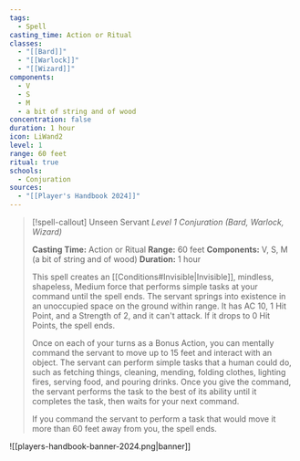 ```yaml
---
tags:
  - Spell
casting_time: Action or Ritual
classes:
  - "[[Bard]]"
  - "[[Warlock]]"
  - "[[Wizard]]"
components:
  - V
  - S
  - M
  - a bit of string and of wood
concentration: false
duration: 1 hour
icon: LiWand2
level: 1
range: 60 feet
ritual: true
schools:
  - Conjuration
sources: 
  - "[[Player's Handbook 2024]]"
---
```

>[!spell-callout] Unseen Servant
>_Level 1 Conjuration (Bard, Warlock, Wizard)_
>
>**Casting Time:** Action or Ritual
>**Range:** 60 feet
>**Components:** V, S, M (a bit of string and of wood)
>**Duration:** 1 hour
>
>This spell creates an [[Conditions#Invisible\|Invisible]], mindless, shapeless, Medium force that performs simple tasks at your command until the spell ends. The servant springs into existence in an unoccupied space on the ground within range. It has AC 10, 1 Hit Point, and a Strength of 2, and it can't attack. If it drops to 0 Hit Points, the spell ends.
>
>Once on each of your turns as a Bonus Action, you can mentally command the servant to move up to 15 feet and interact with an object. The servant can perform simple tasks that a human could do, such as fetching things, cleaning, mending, folding clothes, lighting fires, serving food, and pouring drinks. Once you give the command, the servant performs the task to the best of its ability until it completes the task, then waits for your next command.
>
>If you command the servant to perform a task that would move it more than 60 feet away from you, the spell ends.


![[players-handbook-banner-2024.png|banner]]